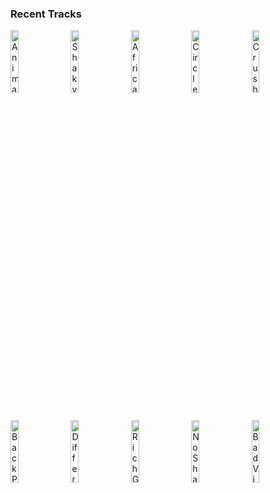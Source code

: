 ### Recent Tracks
[<img src='https://lastfm.freetls.fastly.net/i/u/300x300/c9ce451cfd343d1a3bc7762676cd3667.png' width='16%' height='16%' alt='Animals'>](https://www.last.fm/music/coast%2bmodern/_/animals)&nbsp;&nbsp;&nbsp;&nbsp;[<img src='https://lastfm.freetls.fastly.net/i/u/300x300/3df761a99bed15d02bfee7e86f276bac.png' width='16%' height='16%' alt='Shaky Ground'>](https://www.last.fm/music/freedom%2bfry/_/shaky%2bground)&nbsp;&nbsp;&nbsp;&nbsp;[<img src='https://lastfm.freetls.fastly.net/i/u/300x300/accb1e554ea0afbac1fcc02a7413ed87.png' width='16%' height='16%' alt='Africa'>](https://www.last.fm/music/toto/_/africa)&nbsp;&nbsp;&nbsp;&nbsp;[<img src='https://lastfm.freetls.fastly.net/i/u/300x300/8d5a82de4881fa8e068b18eb7bbfd30b.png' width='16%' height='16%' alt='Circles'>](https://www.last.fm/music/post%2bmalone/_/circles)&nbsp;&nbsp;&nbsp;&nbsp;[<img src='https://lastfm.freetls.fastly.net/i/u/300x300/b65e86d45205cf8b3f230d5747ca024f.png' width='16%' height='16%' alt='Crush'>](https://www.last.fm/music/tessa%2bviolet/_/crush)&nbsp;&nbsp;&nbsp;&nbsp;<br>[<img src='https://lastfm.freetls.fastly.net/i/u/300x300/69ca11c7f9235cb2e31a030cf5efca98.png' width='16%' height='16%' alt='Back Pocket'>](https://www.last.fm/music/vulfpeck/_/back%2bpocket)&nbsp;&nbsp;&nbsp;&nbsp;[<img src='https://lastfm.freetls.fastly.net/i/u/300x300/d235e5e2780fefef901cd8c2d185f877.png' width='16%' height='16%' alt='Different Colors'>](https://www.last.fm/music/walk%2bthe%2bmoon/_/different%2bcolors)&nbsp;&nbsp;&nbsp;&nbsp;[<img src='https://lastfm.freetls.fastly.net/i/u/300x300/167d19a367c34238c21feeaacfbf45c7.png' width='16%' height='16%' alt='Rich Girl'>](https://www.last.fm/music/hall%2b%2526%2boates/_/rich%2bgirl)&nbsp;&nbsp;&nbsp;&nbsp;[<img src='https://lastfm.freetls.fastly.net/i/u/300x300/2255246c22f24b2785f749710d6dc112.png' width='16%' height='16%' alt='No Shame (feat. The Young Escape)'>](https://www.last.fm/music/tenth%2bavenue%2bnorth/_/no%2bshame%2b%2528feat.%2bthe%2byoung%2bescape%2529)&nbsp;&nbsp;&nbsp;&nbsp;[<img src='https://lastfm.freetls.fastly.net/i/u/300x300/780e91ea8aed3bb2bad9a09906af9477.png' width='16%' height='16%' alt='Bad Vibrations'>](https://www.last.fm/music/jesper%2bjenset/_/bad%2bvibrations)&nbsp;&nbsp;&nbsp;&nbsp;<br>